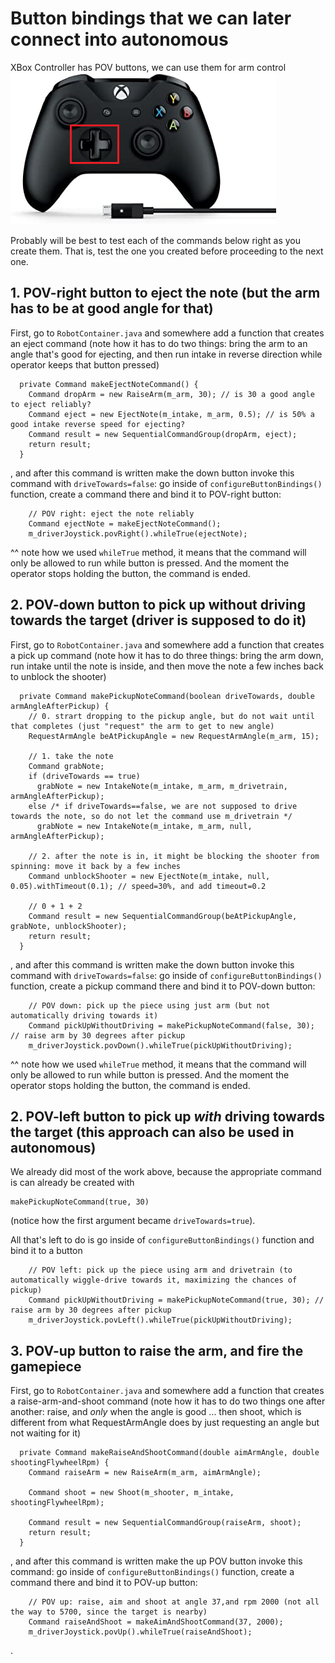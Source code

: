# Button bindings that we can later connect into autonomous

XBox Controller has POV buttons, we can use them for arm control
![POV buttons](image.png)

Probably will be best to test each of the commands below right as you create them.
That is, test the one you created before proceeding to the next one. 

## 1. POV-right button to eject the note (but the arm has to be at good angle for that)
First, go to `RobotContainer.java` and somewhere add a function that creates an eject command
(note how it has to do two things: bring the arm to an angle that's good for ejecting, and then run intake in reverse direction while operator keeps that button pressed)

```
  private Command makeEjectNoteCommand() {
    Command dropArm = new RaiseArm(m_arm, 30); // is 30 a good angle to eject reliably? 
    Command eject = new EjectNote(m_intake, m_arm, 0.5); // is 50% a good intake reverse speed for ejecting?
    Command result = new SequentialCommandGroup(dropArm, eject);
    return result;
  } 
```

, and after this command is written make the down button invoke this command with `driveTowards=false`:
go inside of `configureButtonBindings()` function, create a command there and bind it to POV-right button:
```
    // POV right: eject the note reliably
    Command ejectNote = makeEjectNoteCommand();
    m_driverJoystick.povRight().whileTrue(ejectNote);

```
^^ note how we used `whileTrue` method, it means that the command will only be allowed to run while button is pressed.
And the moment the operator stops holding the button, the command is ended.


## 2. POV-down button to pick up without driving towards the target (driver is supposed to do it)

First, go to `RobotContainer.java` and somewhere add a function that creates a pick up command
(note how it has to do three things: bring the arm down, run intake until the note is inside, and then move the note a few inches back to unblock the shooter)

```
  private Command makePickupNoteCommand(boolean driveTowards, double armAngleAfterPickup) {
    // 0. strart dropping to the pickup angle, but do not wait until that completes (just "request" the arm to get to new angle)
    RequestArmAngle beAtPickupAngle = new RequestArmAngle(m_arm, 15);

    // 1. take the note
    Command grabNote;
    if (driveTowards == true)
      grabNote = new IntakeNote(m_intake, m_arm, m_drivetrain, armAngleAfterPickup);
    else /* if driveTowards==false, we are not supposed to drive towards the note, so do not let the command use m_drivetrain */
      grabNote = new IntakeNote(m_intake, m_arm, null, armAngleAfterPickup);

    // 2. after the note is in, it might be blocking the shooter from spinning: move it back by a few inches
    Command unblockShooter = new EjectNote(m_intake, null, 0.05).withTimeout(0.1); // speed=30%, and add timeout=0.2

    // 0 + 1 + 2
    Command result = new SequentialCommandGroup(beAtPickupAngle, grabNote, unblockShooter);
    return result;
  }
```

, and after this command is written make the down button invoke this command with `driveTowards=false`:
go inside of `configureButtonBindings()` function, create a pickup command there and bind it to POV-down button:
```
    // POV down: pick up the piece using just arm (but not automatically driving towards it)
    Command pickUpWithoutDriving = makePickupNoteCommand(false, 30); // raise arm by 30 degrees after pickup
    m_driverJoystick.povDown().whileTrue(pickUpWithoutDriving);

```
^^ note how we used `whileTrue` method, it means that the command will only be allowed to run while button is pressed.
And the moment the operator stops holding the button, the command is ended.


## 2. POV-left button to pick up *with* driving towards the target (this approach can also be used in autonomous)
We already did most of the work above, because the appropriate command is can already be created with
```
makePickupNoteCommand(true, 30)
```
(notice how the first argument became `driveTowards=true`).

All that's left to do is go inside of `configureButtonBindings()` function and bind it to a button
```
    // POV left: pick up the piece using arm and drivetrain (to automatically wiggle-drive towards it, maximizing the chances of pickup)
    Command pickUpWithoutDriving = makePickupNoteCommand(true, 30); // raise arm by 30 degrees after pickup
    m_driverJoystick.povLeft().whileTrue(pickUpWithoutDriving);

```

## 3. POV-up button to raise the arm, and fire the gamepiece

First, go to `RobotContainer.java` and somewhere add a function that creates a raise-arm-and-shoot command
(note how it has to do two things one after another: raise, and *only* when the angle is good ... then shoot, which is different from what RequestArmAngle does by just requesting an angle but not waiting for it)
```
  private Command makeRaiseAndShootCommand(double aimArmAngle, double shootingFlywheelRpm) {
    Command raiseArm = new RaiseArm(m_arm, aimArmAngle);

    Command shoot = new Shoot(m_shooter, m_intake, shootingFlywheelRpm);

    Command result = new SequentialCommandGroup(raiseArm, shoot);
    return result;
  }
```

, and after this command is written make the up POV button invoke this command:
go inside of `configureButtonBindings()` function, create a command there and bind it to POV-up button:

```
    // POV up: raise, aim and shoot at angle 37,and rpm 2000 (not all the way to 5700, since the target is nearby)
    Command raiseAndShoot = makeAimAndShootCommand(37, 2000);
    m_driverJoystick.povUp().whileTrue(raiseAndShoot);
```
.
